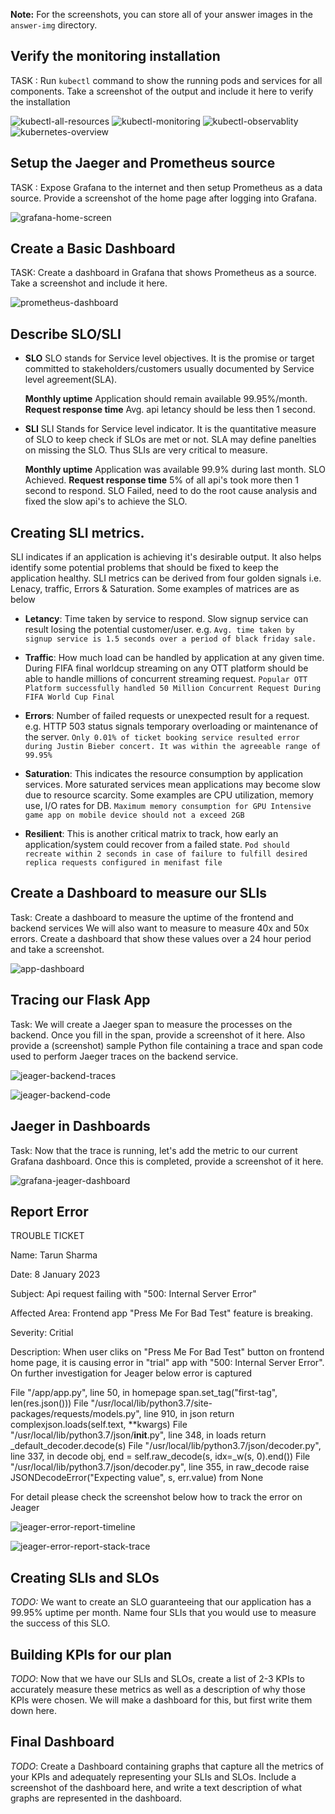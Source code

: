 **Note:** For the screenshots, you can store all of your answer images in the `answer-img` directory.

## Verify the monitoring installation

TASK : Run `kubectl` command to show the running pods and services for all components. Take a screenshot of the output and include it here to verify the installation

![kubectl-all-resources](./answer-img/kubectl-all-resources.png?raw=true "All Resources")
![kubectl-monitoring](./answer-img/kubectl-monitoring.png?raw=true "Monitoring")
![kubectl-observablity](./answer-img/kubectl-observablity.png?raw=true "Monitoring")
![kubernetes-overview](./answer-img/kubernetes-overview.png?raw=true "Overview")

## Setup the Jaeger and Prometheus source

TASK : Expose Grafana to the internet and then setup Prometheus as a data source. Provide a screenshot of the home page after logging into Grafana.

![grafana-home-screen](./answer-img/grafana-home-screen.png?raw=true "Grafana Home Screen")


## Create a Basic Dashboard
TASK: Create a dashboard in Grafana that shows Prometheus as a source. Take a screenshot and include it here.

![prometheus-dashboard](./answer-img/prometheus-dashboard.png?raw=true "Prometheus Dashboard")


## Describe SLO/SLI
- **SLO**
    SLO stands for Service level objectives. It is the promise or target committed to stakeholders/customers usually documented by Service level agreement(SLA).

    **Monthly uptime** 
        Application should remain available 99.95%/month. 
    **Request response time**
        Avg. api letancy should be less then 1 second.
- **SLI**
    SLI Stands for Service level indicator. It is the quantitative measure of SLO to keep check if SLOs are met or not. SLA may define panelties on missing the SLO. Thus SLIs are very critical to measure. 

    **Monthly uptime**
        Application was available 99.9% during last month.
        SLO Achieved.
    **Request response time**
        5% of all api's took more then 1 second to respond. 
        SLO Failed, need to do the root cause analysis and fixed the slow api's to achieve the SLO.    

## Creating SLI metrics.
SLI indicates if an application is achieving it's desirable output. It also helps identify some potential problems that should be fixed to keep the application healthy. SLI metrics can be derived from four golden signals i.e. Lenacy, traffic, Errors & Saturation. Some examples of matrices are as below

- **Letancy**: Time taken by service to respond. Slow signup service can result losing the potential customer/user. e.g. `Avg. time taken by signup service is 1.5 seconds over a period of black friday sale.`

- **Traffic**: How much load can be handled by application at any given time. During FIFA final worldcup streaming on any OTT platform should be able to handle millions of concurrent streaming request. `Popular OTT Platform successfully handled 50 Million Concurrent Request During FIFA World Cup Final`

- **Errors**: Number of failed requests or unexpected result for a request. e.g. HTTP 503 status signals temporary overloading or maintenance of the server. `Only 0.01% of ticket booking service resulted error during Justin Bieber concert. It was within the agreeable range of 99.95%`
 
- **Saturation**: This indicates the resource consumption by application services. More saturated services mean applications may become slow due to resource scarcity. Some examples are CPU utilization, memory use, I/O rates for DB. `Maximum memory consumption for GPU Intensive game app on mobile device should not a exceed 2GB`
 
- **Resilient**: This is another critical matrix to track, how early an application/system could recover from a failed state. `Pod should recreate within 2 seconds in case of failure to fulfill desired replica requests configured in menifast file`

## Create a Dashboard to measure our SLIs
Task: Create a dashboard to measure the uptime of the frontend and backend services We will also want to measure to measure 40x and 50x errors. Create a dashboard that show these values over a 24 hour period and take a screenshot.

![app-dashboard](./answer-img/app-dashboard.png?raw=true "App ashboard")


## Tracing our Flask App
Task: We will create a Jaeger span to measure the processes on the backend. Once you fill in the span, provide a screenshot of it here. Also provide a (screenshot) sample Python file containing a trace and span code used to perform Jaeger traces on the backend service.

![jeager-backend-traces](./answer-img/jeager-backend-traces.png?raw=true "Jeager Backend Traces")

![jeager-backend-code](./answer-img/jeager-backend-code.png?raw=true "Jeager Backend Code")

## Jaeger in Dashboards
Task: Now that the trace is running, let's add the metric to our current Grafana dashboard. Once this is completed, provide a screenshot of it here.

![grafana-jeager-dashboard](./answer-img/grafana-jeager-dashboard.png?raw=true "Grafana Jeager Dashboard")


## Report Error

TROUBLE TICKET

Name: Tarun Sharma

Date: 8 January 2023

Subject: Api request failing with "500: Internal Server Error" 

Affected Area: Frontend app "Press Me For Bad Test" feature is breaking.

Severity: Critial

Description: When user cliks on "Press Me For Bad Test" button on frontend home page, it is causing error in "trial" app with "500: Internal Server Error". On further investigation for Jeager below error is captured
	
  File "/app/app.py", line 50, in homepage
    span.set_tag("first-tag", len(res.json()))
  File "/usr/local/lib/python3.7/site-packages/requests/models.py", line 910, in json
    return complexjson.loads(self.text, **kwargs)
  File "/usr/local/lib/python3.7/json/__init__.py", line 348, in loads
    return _default_decoder.decode(s)
  File "/usr/local/lib/python3.7/json/decoder.py", line 337, in decode
    obj, end = self.raw_decode(s, idx=_w(s, 0).end())
  File "/usr/local/lib/python3.7/json/decoder.py", line 355, in raw_decode
    raise JSONDecodeError("Expecting value", s, err.value) from None

For detail please check the screenshot below how to track the error on Jeager    

![jeager-error-report-timeline](./answer-img/jeager-error-report-timeline.png?raw=true "Jeager Error Report Timeline")

![jeager-error-report-stack-trace](./answer-img/jeager-error-report-stack-trace.png?raw=true "Jeager Error Report Stacktrace")

## Creating SLIs and SLOs
*TODO:* We want to create an SLO guaranteeing that our application has a 99.95% uptime per month. Name four SLIs that you would use to measure the success of this SLO.

## Building KPIs for our plan
*TODO*: Now that we have our SLIs and SLOs, create a list of 2-3 KPIs to accurately measure these metrics as well as a description of why those KPIs were chosen. We will make a dashboard for this, but first write them down here.

## Final Dashboard
*TODO*: Create a Dashboard containing graphs that capture all the metrics of your KPIs and adequately representing your SLIs and SLOs. Include a screenshot of the dashboard here, and write a text description of what graphs are represented in the dashboard.  
